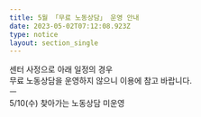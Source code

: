 ```yaml
---
title: 5월 「무료 노동상담」 운영 안내
date: 2023-05-02T07:12:08.923Z
type: notice
layout: section_single
---
```

<p>센터 사정으로 아래 일정의 경우<br />무료 노동상담을 운영하지 않으니 이용에 참고 바랍니다.<br />ㅡ<br />5/10(수) 찾아가는 노동상담 미운영</p>